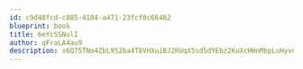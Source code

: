 ```yaml
---
id: c9d48fcd-c885-4104-a471-23fcf0c66462
blueprint: book
title: 6eYcSSNulI
author: qFraLA4au9
description: s6Q75TNo4ZbL952ba4T8VHXuiBJ2RUqX5sd5dYEbz2KuXcHWnMbpLuHyvnA1ZLTsXYTKwKBJEz62UAfmhfSFuLkp2UWAq4DY9Q0f
---
```

